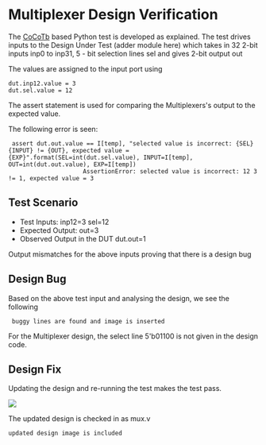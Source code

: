 # Multiplexer Design Verification

The [CoCoTb](https://www.cocotb.org/) based Python test is developed as explained. The test drives inputs to the Design Under Test (adder module here) which takes in 32 2-bit inputs inp0 to inp31, 5 - bit selection lines sel and gives 2-bit output out

The values are assigned to the input port using 
```
dut.inp12.value = 3
dut.sel.value = 12
```

The assert statement is used for comparing the Multiplexers's output to the expected value.

The following error is seen:
```
 assert dut.out.value == I[temp], "selected value is incorrect: {SEL} {INPUT} != {OUT}, expected value = {EXP}".format(SEL=int(dut.sel.value), INPUT=I[temp], OUT=int(dut.out.value), EXP=I[temp])
                     AssertionError: selected value is incorrect: 12 3 != 1, expected value = 3
```
## Test Scenario 
- Test Inputs: inp12=3 sel=12
- Expected Output: out=3
- Observed Output in the DUT dut.out=1

Output mismatches for the above inputs proving that there is a design bug

## Design Bug
Based on the above test input and analysing the design, we see the following

``` buggy lines are found and image is inserted```

For the Multiplexer design, the select line 5'b01100 is not given in the design code.

## Design Fix
Updating the design and re-running the test makes the test pass.

![](https://i.imgur.com/5XbL1ZH.png)

The updated design is checked in as mux.v

```updated design image is included```
